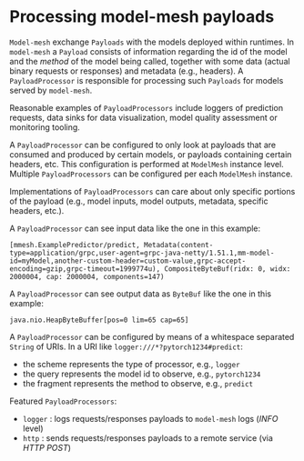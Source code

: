 Processing model-mesh payloads
=============================

`Model-mesh` exchange `Payloads` with the models deployed within runtimes.
In `model-mesh` a `Payload` consists of information regarding the id of the model and the _method_ of the model being called, together with some data (actual binary requests or responses) and metadata (e.g., headers).
A `PayloadProcessor` is responsible for processing such `Payloads` for models served by `model-mesh`.

Reasonable examples of `PayloadProcessors` include loggers of prediction requests, data sinks for data visualization, model quality assessment or monitoring tooling.

A `PayloadProcessor` can be configured to only look at payloads that are consumed and produced by certain models, or payloads containing certain headers, etc.
This configuration is performed at `ModelMesh` instance level.
Multiple `PayloadProcessors` can be configured per each `ModelMesh` instance.

Implementations of `PayloadProcessors` can care about only specific portions of the payload (e.g., model inputs, model outputs, metadata, specific headers, etc.).

A `PayloadProcessor` can see input data like the one in this example:
```text
[mmesh.ExamplePredictor/predict, Metadata(content-type=application/grpc,user-agent=grpc-java-netty/1.51.1,mm-model-id=myModel,another-custom-header=custom-value,grpc-accept-encoding=gzip,grpc-timeout=1999774u), CompositeByteBuf(ridx: 0, widx: 2000004, cap: 2000004, components=147)
```

A `PayloadProcessor` can see output data as `ByteBuf` like the one in this example:
```text
java.nio.HeapByteBuffer[pos=0 lim=65 cap=65]
```

A `PayloadProcessor` can be configured by means of a whitespace separated `String` of URIs.
In a URI like `logger:///*?pytorch1234#predict`: 
* the scheme represents the type of processor, e.g., `logger`
* the query represents the model id to observe, e.g., `pytorch1234`
* the fragment represents the method to observe, e.g., `predict`

Featured `PayloadProcessors`:
* `logger` : logs requests/responses payloads  to `model-mesh` logs (_INFO_ level)
* `http` : sends requests/responses payloads to a remote service (via _HTTP POST_)